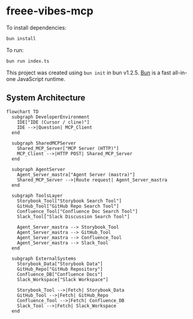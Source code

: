 # freee-vibes-mcp

To install dependencies:

```bash
bun install
```

To run:

```bash
bun run index.ts
```

This project was created using `bun init` in bun v1.2.5. [Bun](https://bun.sh) is a fast all-in-one JavaScript runtime.

## System Architecture

```mermaid
flowchart TD
  subgraph DeveloperEnvironment
    IDE["IDE (Cursor / cline)"]
    IDE -->|Question| MCP_Client
  end

  subgraph SharedMCPServer
    Shared_MCP_Server["MCP Server (HTTP)"]
    MCP_Client -->|HTTP POST| Shared_MCP_Server
  end

  subgraph AgentServer
    Agent_Server_mastra["Agent Server (mastra)"]
    Shared_MCP_Server -->|Route request| Agent_Server_mastra
  end

  subgraph ToolsLayer
    Storybook_Tool["Storybook Search Tool"]
    GitHub_Tool["GitHub Repo Search Tool"]
    Confluence_Tool["Confluence Doc Search Tool"]
    Slack_Tool["Slack Discussion Search Tool"]

    Agent_Server_mastra --> Storybook_Tool
    Agent_Server_mastra --> GitHub_Tool
    Agent_Server_mastra --> Confluence_Tool
    Agent_Server_mastra --> Slack_Tool
  end

  subgraph ExternalSystems
    Storybook_Data["Storybook Data"]
    GitHub_Repo["GitHub Repository"]
    Confluence_DB["Confluence Docs"]
    Slack_Workspace["Slack Workspace"]

    Storybook_Tool -->|Fetch| Storybook_Data
    GitHub_Tool -->|Fetch| GitHub_Repo
    Confluence_Tool -->|Fetch| Confluence_DB
    Slack_Tool -->|Fetch| Slack_Workspace
  end
```

